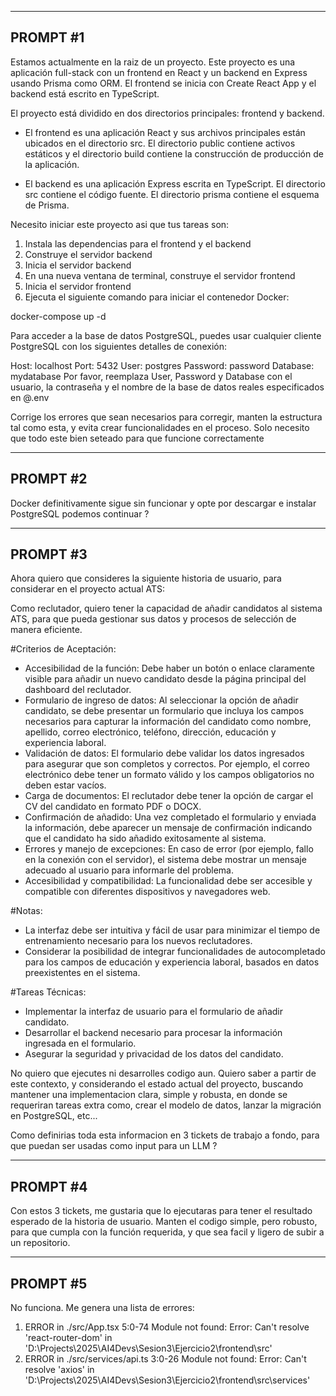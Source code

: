 -----
PROMPT #1
-----

Estamos actualmente en la raiz de un proyecto. Este proyecto es una aplicación full-stack con un frontend en React y un backend en Express usando Prisma como ORM. El frontend se inicia con Create React App y el backend está escrito en TypeScript.

El proyecto está dividido en dos directorios principales: frontend y backend.

- El frontend es una aplicación React y sus archivos principales están ubicados en el directorio src. El directorio public contiene activos estáticos y el directorio build contiene la construcción de producción de la aplicación.

- El backend es una aplicación Express escrita en TypeScript. El directorio src contiene el código fuente. El directorio prisma contiene el esquema de Prisma.

Necesito iniciar este proyecto asi que tus tareas son: 
1. Instala las dependencias para el frontend y el backend
2. Construye el servidor backend
3. Inicia el servidor backend
4. En una nueva ventana de terminal, construye el servidor frontend
5. Inicia el servidor frontend
6. Ejecuta el siguiente comando para iniciar el contenedor Docker:

docker-compose up -d

Para acceder a la base de datos PostgreSQL, puedes usar cualquier cliente PostgreSQL con los siguientes detalles de conexión:

Host: localhost
Port: 5432
User: postgres
Password: password
Database: mydatabase
Por favor, reemplaza User, Password y Database con el usuario, la contraseña y el nombre de la base de datos reales especificados en @.env 

Corrige los errores que sean necesarios para corregir, manten la estructura tal como esta, y evita crear funcionalidades en el proceso. Solo necesito que todo este bien seteado para que funcione correctamente

-----
PROMPT #2
-----

Docker definitivamente sigue sin funcionar y opte por descargar e instalar PostgreSQL podemos continuar ? 

-----
PROMPT #3
-----

Ahora quiero que consideres la siguiente historia de usuario, para considerar en el proyecto actual ATS: 

Como reclutador, quiero tener la capacidad de añadir candidatos al sistema ATS, para que pueda gestionar sus datos y procesos de selección de manera eficiente.

#Criterios de Aceptación:
- Accesibilidad de la función: Debe haber un botón o enlace claramente visible para añadir un nuevo candidato desde la página principal del dashboard del reclutador.
- Formulario de ingreso de datos: Al seleccionar la opción de añadir candidato, se debe presentar un formulario que incluya los campos necesarios para capturar la información del candidato como nombre, apellido, correo electrónico, teléfono, dirección, educación y experiencia laboral.
- Validación de datos: El formulario debe validar los datos ingresados para asegurar que son completos y correctos. Por ejemplo, el correo electrónico debe tener un formato válido y los campos obligatorios no deben estar vacíos.
- Carga de documentos: El reclutador debe tener la opción de cargar el CV del candidato en formato PDF o DOCX.
- Confirmación de añadido: Una vez completado el formulario y enviada la información, debe aparecer un mensaje de confirmación indicando que el candidato ha sido añadido exitosamente al sistema.
- Errores y manejo de excepciones: En caso de error (por ejemplo, fallo en la conexión con el servidor), el sistema debe mostrar un mensaje adecuado al usuario para informarle del problema.
- Accesibilidad y compatibilidad: La funcionalidad debe ser accesible y compatible con diferentes dispositivos y navegadores web.

#Notas:
- La interfaz debe ser intuitiva y fácil de usar para minimizar el tiempo de entrenamiento necesario para los nuevos reclutadores.
- Considerar la posibilidad de integrar funcionalidades de autocompletado para los campos de educación y experiencia laboral, basados en datos preexistentes en el sistema.

#Tareas Técnicas:
- Implementar la interfaz de usuario para el formulario de añadir candidato.
- Desarrollar el backend necesario para procesar la información ingresada en el formulario.
- Asegurar la seguridad y privacidad de los datos del candidato.

No quiero que ejecutes ni desarrolles codigo aun. Quiero saber a partir de este contexto, y considerando el estado actual del proyecto, buscando mantener una implementacion clara, simple y robusta, en donde se requeriran tareas extra como, crear el modelo de datos, lanzar la migración en PostgreSQL, etc... 

Como definirias toda esta informacion en 3 tickets de trabajo a fondo, para que puedan ser usadas como input para un LLM ?

-----
PROMPT #4
-----

Con estos 3 tickets, me gustaria que lo ejecutaras para tener el resultado esperado de la historia de usuario. Manten el codigo simple, pero robusto, para que cumpla con la función requerida, y que sea facil y ligero de subir a un repositorio.

-----
PROMPT #5
-----

No funciona. Me genera una lista de errores: 

1. ERROR in ./src/App.tsx 5:0-74
Module not found: Error: Can't resolve 'react-router-dom' in 'D:\Projects\2025\AI4Devs\Sesion3\Ejercicio2\frontend\src'
2. ERROR in ./src/services/api.ts 3:0-26
Module not found: Error: Can't resolve 'axios' in 'D:\Projects\2025\AI4Devs\Sesion3\Ejercicio2\frontend\src\services'